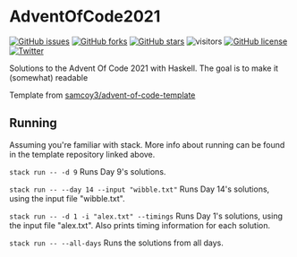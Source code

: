 # AdventOfCode2021
[![GitHub issues](https://img.shields.io/github/issues/p-kostic/AdventOfCode2020)](https://github.com/p-kostic/AdventOfCode2021/issues)
[![GitHub forks](https://img.shields.io/github/forks/p-kostic/AdventOfCode2020)](https://github.com/p-kostic/AdventOfCode2021/network)
[![GitHub stars](https://img.shields.io/github/stars/p-kostic/AdventOfCode2020)](https://github.com/p-kostic/AdventOfCode2021/stargazers)
![visitors](https://visitor-badge.glitch.me/badge?page_id=p-kostic.adventofcode2021)
[![GitHub license](https://img.shields.io/github/license/p-kostic/AdventOfCode2021)](https://github.com/p-kostic/AdventOfCode2020/blob/master/LICENSE.md)
[![Twitter](https://img.shields.io/twitter/url?style=social&url=https%3A%2F%2Fgithub.com%2Fp-kostic%2FAdventOfCode2021)](https://twitter.com/intent/tweet?text=Wow:&url=https%3A%2F%2Fgithub.com%2Fp-kostic%2FAdventOfCode2021)

Solutions to the Advent Of Code 2021 with Haskell. The goal is to make it (somewhat) readable

Template from [samcoy3/advent-of-code-template](https://github.com/samcoy3/advent-of-code-template)

## Running
Assuming you're familiar with stack. More info about running can be found in the template repository linked above.

`stack run -- -d 9` Runs Day 9's solutions.

`stack run -- --day 14 --input "wibble.txt"` Runs Day 14's solutions, using the input file "wibble.txt".

`stack run -- -d 1 -i "alex.txt" --timings` Runs Day 1's solutions, using the input file "alex.txt". Also prints timing information for each solution.

`stack run -- --all-days` Runs the solutions from all days.
